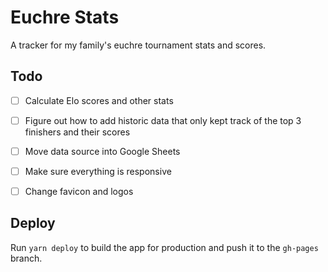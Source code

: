 # Euchre Stats

A tracker for my family's euchre tournament stats and scores.


## Todo

- [ ] Calculate Elo scores and other stats
- [ ] Figure out how to add historic data that only kept track of the top 3 finishers and their scores
- [ ] Move data source into Google Sheets
- [ ] Make sure everything is responsive
- [ ] Change favicon and logos


## Deploy

Run `yarn deploy` to build the app for production and push it to the `gh-pages` branch.
